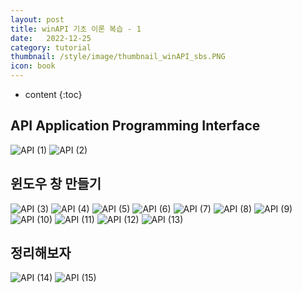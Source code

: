 ```yaml
---
layout: post
title: winAPI 기초 이론 복습 - 1
date:   2022-12-25
category: tutorial
thumbnail: /style/image/thumbnail_winAPI_sbs.PNG
icon: book
---
```



* content
{:toc}

## API Application Programming Interface

![API (1)](https://github.com/ssonsonya/ssonsonya.github.io/assets/116151781/71912cf0-bf17-4770-853a-4fe3e5339959)
![API (2)](https://github.com/ssonsonya/ssonsonya.github.io/assets/116151781/f1c9719d-7f02-46b8-8253-fb4e4a640c3c)

## 윈도우 창 만들기

![API (3)](https://github.com/ssonsonya/ssonsonya.github.io/assets/116151781/dd415c01-2573-4ee7-8c60-b73cd51e4620)
![API (4)](https://github.com/ssonsonya/ssonsonya.github.io/assets/116151781/c1898612-38a1-4e75-9561-2516e2d28d1e)
![API (5)](https://github.com/ssonsonya/ssonsonya.github.io/assets/116151781/e06f1fde-a860-47e0-940d-0849b427fee5)
![API (6)](https://github.com/ssonsonya/ssonsonya.github.io/assets/116151781/76d106b1-8170-42cb-a409-6a477deae75f)
![API (7)](https://github.com/ssonsonya/ssonsonya.github.io/assets/116151781/d8c5ea85-53dc-426d-a2a4-1a16014e918a)
![API (8)](https://github.com/ssonsonya/ssonsonya.github.io/assets/116151781/5df6f1da-2098-444b-a0dc-896335157dff)
![API (9)](https://github.com/ssonsonya/ssonsonya.github.io/assets/116151781/b7789cfd-da92-483b-b7fd-250d08e144d0)
![API (10)](https://github.com/ssonsonya/ssonsonya.github.io/assets/116151781/2375ec98-e820-424f-b2eb-7eb364061ecc)
![API (11)](https://github.com/ssonsonya/ssonsonya.github.io/assets/116151781/2dc86a30-b492-414a-a2a4-2bf6905e1b4c)
![API (12)](https://github.com/ssonsonya/ssonsonya.github.io/assets/116151781/be169921-e341-47e6-bf9a-46dcdb93f454)
![API (13)](https://github.com/ssonsonya/ssonsonya.github.io/assets/116151781/150e1605-4858-4bcd-b6fd-983826137f7c)

## 정리해보자

![API (14)](https://github.com/ssonsonya/ssonsonya.github.io/assets/116151781/57cb7ede-ae9d-4604-97e1-e937580a615b)
![API (15)](https://github.com/ssonsonya/ssonsonya.github.io/assets/116151781/25c213f2-ce26-49b0-9bf4-76a53ad17a20)
